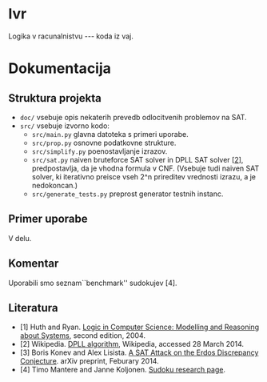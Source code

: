 lvr
===

Logika v racunalnistvu --- koda iz vaj.

# Dokumentacija 

## Struktura projekta 
 * `doc/` vsebuje opis nekaterih prevedb odlocitvenih problemov na SAT. 
 * `src/` vsebuje izvorno kodo:
   * `src/main.py` glavna datoteka s primeri uporabe.
   * `src/prop.py` osnovne podatkovne strukture. 
   * `src/simplify.py` poenostavljanje izrazov. 
   * `src/sat.py` naiven bruteforce SAT solver in DPLL SAT solver [[2](#literatura)], predpostavlja, da je vhodna formula v CNF. (Vsebuje tudi naiven SAT solver, ki iterativno preisce vseh 2^n prireditev vrednosti izrazu, a je nedokoncan.)
   * `src/generate_tests.py` preprost generator testnih instanc.

## Primer uporabe 
 V delu.

## Komentar
 Uporabili smo seznam``benchmark'' sudokujev [4].
## Literatura 
 * [1] Huth and Ryan. [Logic in Computer Science: Modelling and Reasoning about Systems](http://www.amazon.com/Logic-Computer-Science-Modelling-Reasoning/dp/052154310X), second edition, 2004.
 * [2] Wikipedia. [DPLL algorithm](http://en.wikipedia.org/wiki/DPLL_algorithm), Wikipedia, accessed 28 March 2014.
 * [3] Boris Konev and Alex Lisista. [A SAT Attack on the Erdos Discrepancy Conjecture](http://arxiv.org/abs/1403.6348). arXiv preprint, Feburary 2014.
 * [4] Timo Mantere and Janne Koljonen. [Sudoku research page](http://lipas.uwasa.fi/~timan/sudoku/). 
